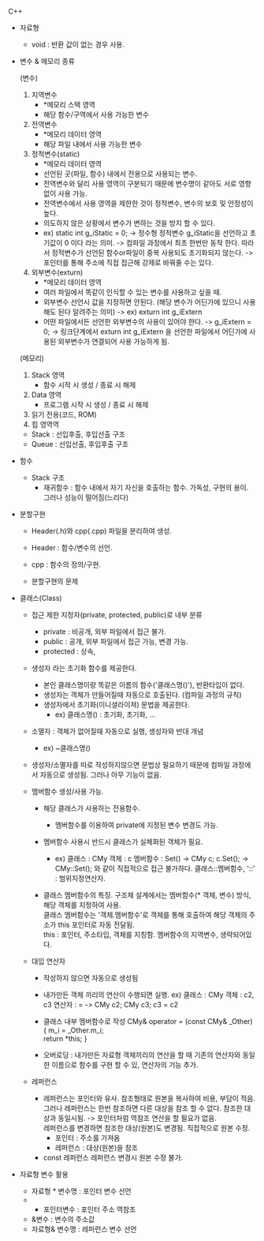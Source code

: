 C++
- 자료형
  - void : 반환 값이 없는 경우 사용. 
  
- 변수 & 메모리 종류

  (변수)
  1. 지역변수
     - *메모리 스택 영역
     - 해당 함수/구역에서 사용 가능한 변수
  2. 전역변수
     - *메모리 데이터 영역
     - 해당 파일 내에서 사용 가능한 변수
  3. 정적변수(static)
     - *메모리 데이터 영역
     - 선언된 곳(파일, 함수) 내에서 전용으로 사용되는 변수. 
     - 전역변수와 달리 사용 영역이 구분되기 때문에 변수명이 같아도 서로 영향없이 사용 가능.
     - 전역변수에서 사용 영역을 제한한 것이 정적변수, 변수의 보호 및 안정성이 높다. 
     - 의도하지 않은 상황에서 변수가 변하는 것을 방지 할 수 있다. 
     - ex) static int g_iStatic = 0;
        -> 정수형 정적변수 g_iStatic을 선언하고 초기값이 0 이다 라는 의미. 
        -> 컴파일 과정에서 최초 한번만 동작 한다. 따라서 정적변수가 선언된 함수or파일이 중복 사용되도 초기화되지 않는다. 
        -> 포인터를 통해 주소에 직접 접근해 강제로 바꿔줄 수는 있다. 
  4. 외부변수(exturn)
     - *메모리 데이터 영역
     - 여러 파일에서 똑같이 인식할 수 있는 변수를 사용하고 싶을 때. 
     - 외부변수 선언시 값을 지정하면 안된다. (해당 변수가 어딘가에 있으니 사용해도 된다 알려주는 의미) 
        -> ex) exturn int g_iExtern
     - 어떤 파일에서든 선언한 외부변수의 사용이 있어야 한다.
        -> g_iExtern = 0; 
        -> 링크단계에서 exturn int g_iExtern 을 선언한 파일에서 어딘가에 사용된 외부변수가 연결되어 사용 가능하게 됨.
        

  (메모리)
  1. Stack 영역
     - 함수 시작 시 생성 / 종료 시 해제
  2. Data 영역
     - 프로그램 시작 시 생성 / 종료 시 해제
  3. 읽기 전용(코드, ROM)
  4. 힙 영역역

  * Stack : 선입후출, 후입선출 구조
  * Queue : 선입선출, 후입후출 구조 
  

- 함수
  - Stack 구조 
      * 재귀함수 : 함수 내에서 자기 자신을 호출하는 함수.
                   가독성, 구현의 용이. 그러나 성능이 떨어짐(느리다) 
               
- 분할구현 
  - Header(.h)와 cpp(.cpp) 파일을 분리하여 생성. 
  - Header : 함수/변수의 선언.
  - cpp : 함수의 정의/구현. 
   
  - 분할구현의 문제

- 클래스(Class)
  - 접근 제한 지정자(private, protected, public)로 내부 분류
     - private : 비공개, 외부 파일에서 접근 불가. 
     - public : 공개, 외부 파일에서 접근 가능, 변경 가능. 
     - protected : 상속,
    
  - 생성자 라는 초기화 함수를 제공한다.
     - 본인 클래스명이랑 똑같은 이름의 함수('클래스명()'), 반환타입이 없다. 
     - 생성자는 객체가 만들어질때 자동으로 호출된다. (컴파일 과정의 규칙) 
     - 생성자에서 초기화(이니셜라이져) 문법을 제공한다. 
        - ex) 클래스명() : 초기화, 초기화, ...  
  - 소멸자 : 객체가 없어질때 자동으로 실행, 생성자와 반대 개념 
     - ex) ~클래스명()  
  - 생성자/소멸자를 따로 작성하지않으면 문법상 필요하기 때문에 컴파일 과정에서 자동으로 생성됨. 그러나 아무 기능이 없음. 
  
  - 멤버함수 생성/사용 가능. 
     - 해당 클래스가 사용하는 전용함수.
        * 멤버함수를 이용하여 private에 지정된 변수 변경도 가능. 
     - 멤버함수 사용시 반드시 클래스가 실체화된 객체가 필요. 
        - ex) 클래스   : CMy
                객체   : c 
              멤버함수 : Set()
              -> CMy c; 
                 c.Set(); 
              -> CMy::Set(); 와 같이 직접적으로 접근 불가하다. 
                 클래스::멤버함수, '::' : 범위지정연산자. 
           
    - 클래스 멤버함수의 특징. 
       구조체 설계에서는 멤버함수(* 객체, 변수) 방식, 해당 객체를 지정하여 사용.   
       클래스 멤버함수는 '객체.멤버함수'로 객체를 통해 호출하여 해당 객체의 주소가 this 포인터로 자동 전달됨.  
       this : 포인터, 주소타입, 객체를 지칭함. 멤버함수의 지역변수, 생략되어있다. 
 
  - 대입 연산자
    - 작성하지 않으면 자동으로 생성됨 
    - 내가만든 객체 끼리의 연산이 수행되면 실행.
        ex) 클래스  : CMy
              객체  : c2, c3
            연산자  : = 
            -> CMy c2;
               CMy c3; 
               c3 = c2 
               
    -  클래스 내부 멤버함수로 작성
           CMy& operator = (const CMy& _Other) 
           {
                m_i = _Other.m_i;   
                return *this; 
           }
    - 오버로딩 : 내가만든 자료형 객체끼리의 연산을 할 때 기존의 연산자와 동일한 이름으로 함수를 구현 할 수 있, 연산자의 기능 추가.  

  - 레퍼런스    
    - 레퍼런스는 포인터와 유사. 
      참조형태로 원본을 복사하여 비용, 부담이 적음. 
      그러나 레퍼런스는 한번 참조하면 다른 대상을 참조 할 수 없다. 
      참조한 대상과 동일시됨. -> 포인터처럼 역참조 연산을 할 필요가 없음.   
      레퍼런스를 변경하면 참조한 대상(원본)도 변경됨. 직접적으로 원본 수정.
      - 포인터 : 주소를 가져옴
      - 레퍼런스 : 대상(원본)을 참조
    - const 레퍼런스 
      레퍼런스 변경시 원본 수정 불가. 
      
      
- 자료형 변수 활용
  - 자료형 * 변수명 : 포인터 변수 선언
  - * 포인터변수 : 포인터 주소 역참조
  - &변수 : 변수의 주소값
  - 자료형& 변수명 : 레퍼런스 변수 선언
